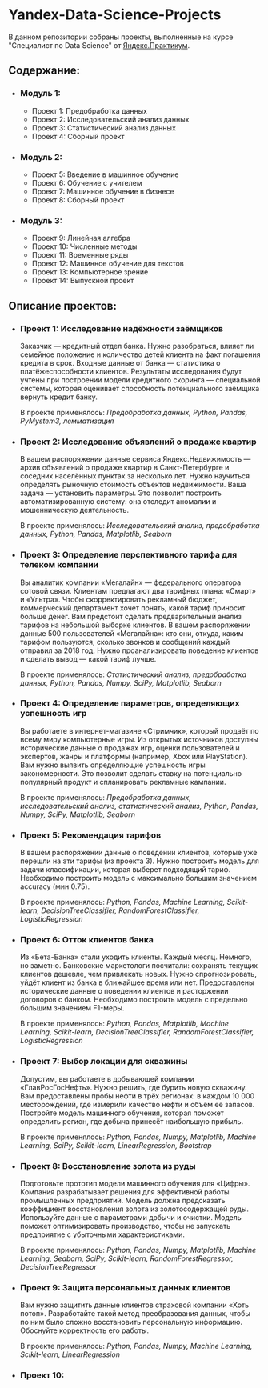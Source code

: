 # Yandex-Data-Science-Projects

В данном репозитории собраны проекты, выполненные на курсе "Специалист по Data Science" от [Яндекс.Практикум](https://practicum.yandex.ru/data-scientist/). 

## Содержание:
- ### Модуль 1:
  - Проект 1: Предобработка данных
  - Проект 2: Исследовательский анализ данных
  - Проект 3: Статистический анализ данных
  - Проект 4: Сборный проект
- ### Модуль 2:
  - Проект 5: Введение в машинное обучение
  - Проект 6: Обучение с учителем
  - Проект 7: Машинное обучение в бизнесе
  - Проект 8: Сборный проект
- ### Модуль 3:
  - Проект 9: Линейная алгебра
  - Проект 10: Численные методы
  - Проект 11: Временные ряды
  - Проект 12: Машинное обучение для текстов
  - Проект 13: Компьютерное зрение
  - Проект 14: Выпускной проект


## Описание проектов:
- ### Проект 1: Исследование надёжности заёмщиков

  Заказчик — кредитный отдел банка. Нужно разобраться, влияет ли семейное положение и количество детей клиента на факт погашения кредита в срок. Входные данные от    банка — статистика о платёжеспособности клиентов. Результаты исследования будут учтены при построении модели кредитного скоринга — специальной системы, которая оценивает способность потенциального заёмщика вернуть кредит банку.
 
  В проекте применялось: *Предобработка данных, Python, Pandas, PyMystem3, лемматизация*
  
- ### Проект 2: Исследование объявлений о продаже квартир
  В вашем распоряжении данные сервиса Яндекс.Недвижимость — архив объявлений о продаже квартир в Санкт-Петербурге и соседних населённых пунктах за несколько лет. Нужно научиться определять рыночную стоимость объектов недвижимости. Ваша задача — установить параметры. Это позволит построить автоматизированную систему: она отследит аномалии и мошенническую деятельность.

  В проекте применялось: *Исследовательский анализ, предобработка данных, Python, Pandas, Matplotlib, Seaborn*
  
- ### Проект 3: Определение перспективного тарифа для телеком компании
  Вы аналитик компании «Мегалайн» — федерального оператора сотовой связи. Клиентам предлагают два тарифных плана: «Смарт» и «Ультра». Чтобы скорректировать рекламный бюджет, коммерческий департамент хочет понять, какой тариф приносит больше денег. Вам предстоит сделать предварительный анализ тарифов на небольшой выборке клиентов. В вашем распоряжении данные 500 пользователей «Мегалайна»: кто они, откуда, каким тарифом пользуются, сколько звонков и сообщений каждый отправил за 2018 год. Нужно проанализировать поведение клиентов и сделать вывод — какой тариф лучше.
  
  В проекте применялось: *Статистический анализ, предобработка данных, Python, Pandas, Numpy, SciPy, Matplotlib, Seaborn*

- ### Проект 4: Определение параметров, определяющих успешность игр
  Вы работаете в интернет-магазине «Стримчик», который продаёт по всему миру компьютерные игры. Из открытых источников доступны исторические данные о продажах игр, оценки пользователей и экспертов, жанры и платформы (например, Xbox или PlayStation). Вам нужно выявить определяющие успешность игры закономерности. Это позволит сделать ставку на потенциально популярный продукт и спланировать рекламные кампании.
  
  В проекте применялось: *Предобработка данных, исследовательский анализ, статистический анализ, Python, Pandas, Numpy, SciPy, Matplotlib, Seaborn*

- ### Проект 5: Рекомендация тарифов
  В вашем распоряжении данные о поведении клиентов, которые уже перешли на эти тарифы (из проекта 3). Нужно построить модель для задачи классификации, которая выберет подходящий тариф. Необходимо построить модель с максимально большим значением accuracy (мин 0.75).
  
  В проекте применялось: *Python, Pandas, Machine Learning, Scikit-learn, DecisionTreeClassifier, RandomForestClassifier, LogisticRegression*

  
- ### Проект 6: Отток клиентов банка
  Из «Бета-Банка» стали уходить клиенты. Каждый месяц. Немного, но заметно. Банковские маркетологи посчитали: сохранять текущих клиентов дешевле, чем привлекать новых. Нужно спрогнозировать, уйдёт клиент из банка в ближайшее время или нет. Предоставлены исторические данные о поведении клиентов и расторжении договоров с банком. Необходимо построить модель с предельно большим значением F1-меры.

  В проекте применялось: *Python, Pandas, Matplotlib, Machine Learning, Scikit-learn, DecisionTreeClassifier, RandomForestClassifier, LogisticRegression*

- ### Проект 7: Выбор локации для скважины
  Допустим, вы работаете в добывающей компании «ГлавРосГосНефть». Нужно решить, где бурить новую скважину. Вам предоставлены пробы нефти в трёх регионах: в каждом 10 000 месторождений, где измерили качество нефти и объём её запасов. Постройте модель машинного обучения, которая поможет определить регион, где добыча принесёт наибольшую прибыль.
  
  В проекте применялось: *Python, Pandas, Numpy, Matplotlib, Machine Learning, SciPy, Scikit-learn, LinearRegression, Bootstrap*
  
- ### Проект 8: Восстановление золота из руды
  Подготовьте прототип модели машинного обучения для «Цифры». Компания разрабатывает решения для эффективной работы промышленных предприятий. Модель должна предсказать коэффициент восстановления золота из золотосодержащей руды. Используйте данные с параметрами добычи и очистки. Модель поможет оптимизировать производство, чтобы не запускать предприятие с убыточными характеристиками.
  
  В проекте применялось: *Python, Pandas, Numpy, Matplotlib, Machine Learning, Seaborn, SciPy, Scikit-learn, RandomForestRegressor, DecisionTreeRegressor*

- ### Проект 9: Защита персональных данных клиентов
  Вам нужно защитить данные клиентов страховой компании «Хоть потоп». Разработайте такой метод преобразования данных, чтобы по ним было сложно восстановить персональную информацию. Обоснуйте корректность его работы.

  В проекте применялось: *Python, Pandas, Numpy, Machine Learning, Scikit-learn, LinearRegression*

- ### Проект 10: 
